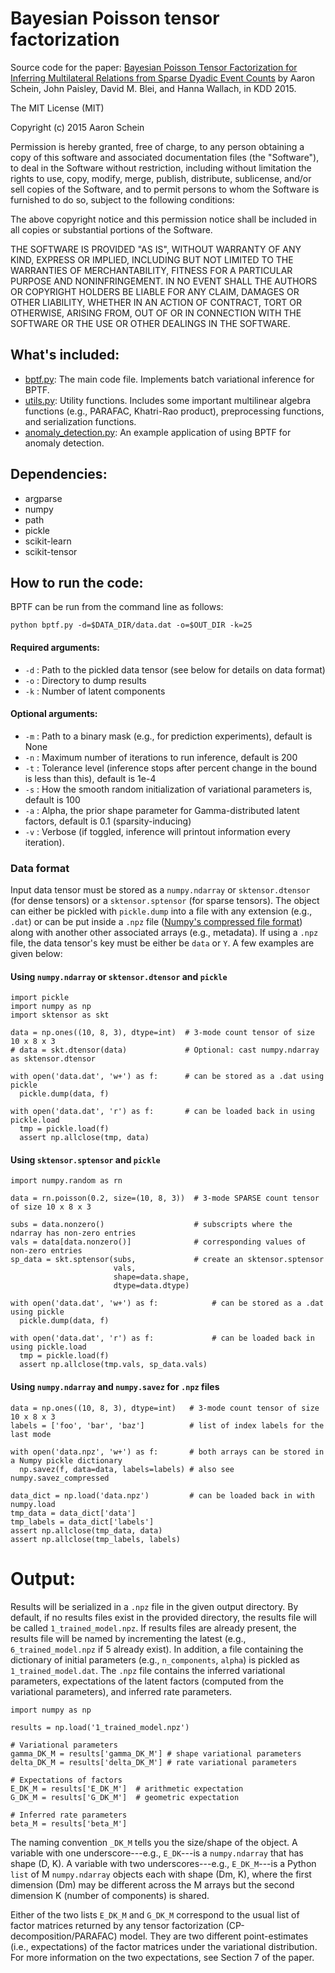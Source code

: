 # Bayesian Poisson tensor factorization
Source code for the paper: [Bayesian Poisson Tensor Factorization for Inferring Multilateral Relations from Sparse Dyadic Event Counts](http://arxiv.org/abs/1506.03493) by Aaron Schein, John Paisley, David M. Blei, and Hanna Wallach, in KDD 2015.

The MIT License (MIT)

Copyright (c) 2015 Aaron Schein

Permission is hereby granted, free of charge, to any person obtaining a copy
of this software and associated documentation files (the "Software"), to deal
in the Software without restriction, including without limitation the rights
to use, copy, modify, merge, publish, distribute, sublicense, and/or sell
copies of the Software, and to permit persons to whom the Software is
furnished to do so, subject to the following conditions:

The above copyright notice and this permission notice shall be included in all
copies or substantial portions of the Software.

THE SOFTWARE IS PROVIDED "AS IS", WITHOUT WARRANTY OF ANY KIND, EXPRESS OR
IMPLIED, INCLUDING BUT NOT LIMITED TO THE WARRANTIES OF MERCHANTABILITY,
FITNESS FOR A PARTICULAR PURPOSE AND NONINFRINGEMENT. IN NO EVENT SHALL THE
AUTHORS OR COPYRIGHT HOLDERS BE LIABLE FOR ANY CLAIM, DAMAGES OR OTHER
LIABILITY, WHETHER IN AN ACTION OF CONTRACT, TORT OR OTHERWISE, ARISING FROM,
OUT OF OR IN CONNECTION WITH THE SOFTWARE OR THE USE OR OTHER DEALINGS IN THE
SOFTWARE.

## What's included:

* [bptf.py](https://github.com/aschein/bptf/blob/master/code/bptf.py): The main code file.  Implements batch variational inference for BPTF.
* [utils.py](https://github.com/aschein/bptf/blob/master/code/utils.py): Utility functions.  Includes some important multilinear algebra functions (e.g., PARAFAC, Khatri-Rao product), preprocessing functions, and serialization functions.
* [anomaly_detection.py](https://github.com/aschein/bptf/blob/master/code/anomaly_detection.py): An example application of using BPTF for anomaly detection.

## Dependencies:

* argparse
* numpy
* path
* pickle
* scikit-learn
* scikit-tensor

## How to run the code:

BPTF can be run from the command line as follows:
```
python bptf.py -d=$DATA_DIR/data.dat -o=$OUT_DIR -k=25
```
#### Required arguments:
* `-d` : Path to the pickled data tensor (see below for details on data format)
* `-o` : Directory to dump results
* `-k` : Number of latent components

#### Optional arguments:
* `-m` : Path to a binary mask (e.g., for prediction experiments), default is None
* `-n` : Maximum number of iterations to run inference, default is 200
* `-t` : Tolerance level (inference stops after percent change in the bound is less than this), default is 1e-4
* `-s` : How the smooth random initialization of variational parameters is, default is 100
* `-a` : Alpha, the prior shape parameter for Gamma-distributed latent factors, default is 0.1 (sparsity-inducing)
* `-v` : Verbose (if toggled, inference will printout information every iteration).

### Data format
Input data tensor must be stored as a `numpy.ndarray` or `sktensor.dtensor` (for dense tensors) or a `sktensor.sptensor` (for sparse tensors).  The object can either be pickled with `pickle.dump` into a file with any extension (e.g., `.dat`) or can be put inside a `.npz` file ([Numpy's compressed file format](http://docs.scipy.org/doc/numpy/reference/routines.io.html)) along with another other associated arrays (e.g., metadata).  If using a `.npz` file, the data tensor's key must be either be `data` or `Y`.  A few examples are given below:

#### Using `numpy.ndarray` or `sktensor.dtensor` and `pickle`
```
import pickle
import numpy as np
import sktensor as skt

data = np.ones((10, 8, 3), dtype=int)  # 3-mode count tensor of size 10 x 8 x 3
# data = skt.dtensor(data)             # Optional: cast numpy.ndarray as sktensor.dtensor

with open('data.dat', 'w+') as f:      # can be stored as a .dat using pickle
  pickle.dump(data, f)

with open('data.dat', 'r') as f:       # can be loaded back in using pickle.load
  tmp = pickle.load(f)
  assert np.allclose(tmp, data)
```
#### Using `sktensor.sptensor` and `pickle`
```
import numpy.random as rn

data = rn.poisson(0.2, size=(10, 8, 3))  # 3-mode SPARSE count tensor of size 10 x 8 x 3

subs = data.nonzero()                    # subscripts where the ndarray has non-zero entries   
vals = data[data.nonzero()]              # corresponding values of non-zero entries
sp_data = skt.sptensor(subs,             # create an sktensor.sptensor 
                       vals,
                       shape=data.shape,
                       dtype=data.dtype)

with open('data.dat', 'w+') as f:            # can be stored as a .dat using pickle
  pickle.dump(data, f)

with open('data.dat', 'r') as f:             # can be loaded back in using pickle.load
  tmp = pickle.load(f)
  assert np.allclose(tmp.vals, sp_data.vals)
```
#### Using `numpy.ndarray` and `numpy.savez` for `.npz` files
```
data = np.ones((10, 8, 3), dtype=int)   # 3-mode count tensor of size 10 x 8 x 3
labels = ['foo', 'bar', 'baz']          # list of index labels for the last mode

with open('data.npz', 'w+') as f:       # both arrays can be stored in a Numpy pickle dictionary
  np.savez(f, data=data, labels=labels) # also see numpy.savez_compressed

data_dict = np.load('data.npz')         # can be loaded back in with numpy.load
tmp_data = data_dict['data']
tmp_labels = data_dict['labels']
assert np.allclose(tmp_data, data)
assert np.allclose(tmp_labels, labels) 
```
# Output:
Results will be serialized in a `.npz` file in the given output directory.  By default, if no results files exist in the provided directory, the results file will be called `1_trained_model.npz`.  If results files are already present, the results file will be named by incrementing the latest (e.g., `6_trained_model.npz` if 5 already exist).  In addition, a file containing the dictionary of initial parameters (e.g., `n_components`, `alpha`) is pickled as `1_trained_model.dat`.  The `.npz` file contains the inferred variational parameters, expectations of the latent factors (computed from the variational parameters), and inferred rate parameters.
```
import numpy as np

results = np.load('1_trained_model.npz')

# Variational parameters
gamma_DK_M = results['gamma_DK_M'] # shape variational parameters
delta_DK_M = results['delta_DK_M'] # rate variational parameters

# Expectations of factors
E_DK_M = results['E_DK_M']  # arithmetic expectation
G_DK_M = results['G_DK_M']  # geometric expectation

# Inferred rate parameters
beta_M = results['beta_M']
```
The naming convention `_DK_M` tells you the size/shape of the object.  A variable with one underscore---e.g., `E_DK`---is a `numpy.ndarray` that has shape (D, K).  A variable with two underscores---e.g., `E_DK_M`---is a Python `list` of M `numpy.ndarray` objects each with shape (Dm, K), where the first dimension (Dm) may be different across the M arrays but the second dimension K (number of components) is shared.

Either of the two lists `E_DK_M` and `G_DK_M` correspond to the usual list of factor matrices returned by any tensor factorization (CP-decomposition/PARAFAC) model.  They are two different point-estimates (i.e., expectations) of the factor matrices under the variational distribution.  For more information on the two expectations, see Section 7 of the paper.   
